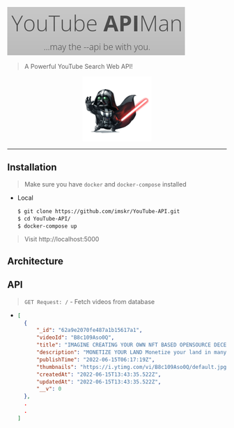 ![rusty-skywalker](./public/images/brand.png)

> A Powerful YouTube Search Web API!

<p align="center">
    <img src="public/images/skywalker.png" height="150"><br>
</p>
<hr noshade>

## Installation

> Make sure you have `docker` and `docker-compose` installed

- Local

  ```bash
  $ git clone https://github.com/imskr/YouTube-API.git
  $ cd YouTube-API/
  $ docker-compose up
  ```

> Visit http://localhost:5000


## Architecture

## API
> `GET Request: /` - Fetch videos from database

- ```json
  [
    {
        "_id": "62a9e2070fe487a1b15617a1",
        "videoId": "B8c109Aso0Q",
        "title": "IMAGINE CREATING YOUR OWN NFT BASED OPENSOURCE DECENTRALIZED METAVERSE",
        "description": "MONETIZE YOUR LAND Monetize your land in many ways. One of which is foot traffic. Your Earth DAO uses algorithms that count ...",
        "publishTime": "2022-06-15T06:17:19Z",
        "thumbnails": "https://i.ytimg.com/vi/B8c109Aso0Q/default.jpg",
        "createdAt": "2022-06-15T13:43:35.522Z",
        "updatedAt": "2022-06-15T13:43:35.522Z",
        "__v": 0
    },
    .
    .
  ]
  ```
